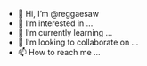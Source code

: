 - 👋 Hi, I’m @reggaesaw
- 👀 I’m interested in ...
- 🌱 I’m currently learning ...
- 💞️ I’m looking to collaborate on ...
- 📫 How to reach me ...

<!---
reggaesaw/reggaesaw is a ✨ special ✨ repository because its `README.md` (this file) appears on your GitHub profile.
You can click the Preview link to take a look at your changes.
--->
